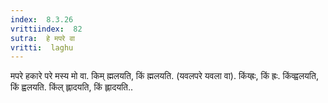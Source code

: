 ```yaml
---
index:  8.3.26
vrittiindex:  82
sutra:  हे मपरे वा
vritti:  laghu 
---
```


मपरे हकारे परे मस्य मो वा. किम् ह्मलयति, किं ह्मलयति. (यवलपरे यवला वा). किंय्ह्रः, किं ह्रः. किंव्ह्वलयति, किं ह्वलयति. किंल् ह्लादयति, किं ह्लादयति..

